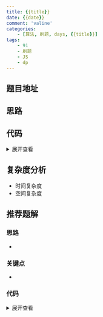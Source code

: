 ```yaml
---
title: {{title}}
date: {{date}}
comment: 'valine'
categories:
    - [算法, 刷题, days, {{title}}]
tags:
    - 91
    - 刷题
    - JS
    - dp
---
```


## 题目地址

## 思路

## 代码

<details>
    <summary>展开查看</summary>

```js

```

</details>

## 复杂度分析

-   时间复杂度
-   空间复杂度

## 推荐题解

### 思路

-

### 关键点

-

### 代码

<details>
    <summary>展开查看</summary>

```js

```

</details>
